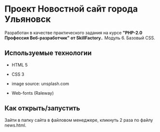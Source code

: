 # Проект Новостной сайт города Ульяновск

Разработан в качестве практического задания на курсе <strong>"PHP-2.0 Профессия Веб-разработчик" от SkillFactory.</strong>. Модуль 6. Базовый CSS.

## Используемые технологии

* HTML 5

* CSS 3

* image source: unsplash.com

* Web-fonts (Raleway)

## Как открыть/запустить

Зайти в папку сайта в файловом менеджере, кликнуть 2 раза по файлу news.html.
